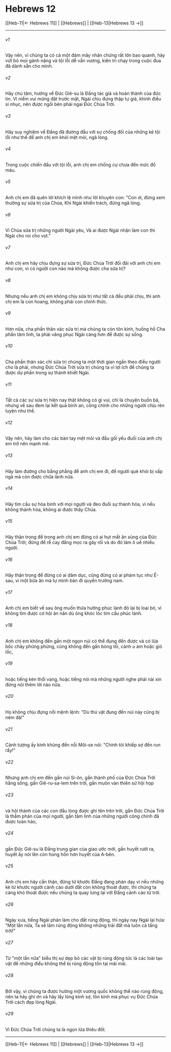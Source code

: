 # Hebrews 12

[[Heb-11|← Hebrews 11]] | [[Hebrews]] | [[Heb-13|Hebrews 13 →]]
***



###### v1 
Vậy nên, vì chúng ta có cả một đám mây nhân chứng rất lớn bao quanh, hãy vứt bỏ mọi gánh nặng và tội lỗi dễ vấn vương, kiên trì chạy trong cuộc đua đã dành sẵn cho mình. 

###### v2 
Hãy chú tâm, hướng về Đức Giê-su là Đấng tác giả và hoàn thành của đức tin. Vì niềm vui mừng đặt trước mặt, Ngài chịu đựng thập tự giá, khinh điều sỉ nhục, nên được ngồi bên phải ngai Đức Chúa Trời. 

###### v3 
Hãy suy nghiệm về Đấng đã đương đầu với sự chống đối của những kẻ tội lỗi như thế để anh chị em khỏi mệt mỏi, ngã lòng. 

###### v4 
Trong cuộc chiến đấu với tội lỗi, anh chị em chống cự chưa đến mức đổ máu. 

###### v5 
Anh chị em đã quên lời khích lệ mình như lời khuyên con: "Con ơi, đừng xem thường sự sửa trị của Chúa, Khi Ngài khiển trách, đừng ngã lòng. 

###### v6 
Vì Chúa sửa trị những người Ngài yêu, Và ai được Ngài nhận làm con thì Ngài cho roi cho vọt." 

###### v7 
Anh chị em hãy chịu đựng sự sửa trị, Đức Chúa Trời đối đãi với anh chị em như con, vì có người con nào mà không được cha sửa trị? 

###### v8 
Nhưng nếu anh chị em không chịu sửa trị như tất cả đều phải chịu, thì anh chị em là con hoang, không phải con chính thức. 

###### v9 
Hơn nữa, cha phần thân xác sửa trị mà chúng ta còn tôn kính, huống hồ Cha phần tâm linh, ta phải vâng phục Ngài càng hơn để được sự sống. 

###### v10 
Cha phần thân xác chỉ sửa trị chúng ta một thời gian ngắn theo điều người cho là phải, nhưng Đức Chúa Trời sửa trị chúng ta vì lợi ích để chúng ta được dự phần trong sự thánh khiết Ngài. 

###### v11 
Tất cả các sự sửa trị hiện nay thật không có gì vui, chỉ là chuyện buồn bã, nhưng về sau đem lại kết quả bình an, công chính cho những người chịu rèn luyện như thế. 

###### v12 
Vậy nên, hãy làm cho các bàn tay mệt mỏi và đầu gối yếu đuối của anh chị em trở nên mạnh mẽ. 

###### v13 
Hãy làm đường cho bằng phẳng để anh chị em đi, để người què khỏi bị vấp ngã mà còn được chữa lành nữa. 

###### v14 
Hãy tìm cầu sự hòa bình với mọi người và đeo đuổi sự thánh hóa, vì nếu không thánh hóa, không ai được thấy Chúa. 

###### v15 
Hãy thận trọng để trong anh chị em đừng có ai hụt mất ân sủng của Đức Chúa Trời; đừng để rễ cay đắng mọc ra gây rối và do đó làm ô uế nhiều người. 

###### v16 
Hãy thận trọng để đừng có ai dâm dục, cũng đừng có ai phàm tục như Ê-sau, vì một bữa ăn mà tự mình bán đi quyền trưởng nam. 

###### v17 
Anh chị em biết về sau ông muốn thừa hưởng phúc lành đó lại bị loại bỏ, vì không tìm được cơ hội ăn năn dù ông khóc lóc tìm cầu phúc lành. 

###### v18 
Anh chị em không đến gần một ngọn núi có thể đụng đến được và có lửa bốc cháy phừng phừng, cũng không đến gần bóng tối, cảnh u ám hoặc gió lốc, 

###### v19 
hoặc tiếng kèn thổi vang, hoặc tiếng nói mà những người nghe phải nài xin đừng nói thêm lời nào nữa. 

###### v20 
Họ không chịu đựng nổi mệnh lệnh: "Dù thú vật đụng đến núi này cũng bị ném đá!" 

###### v21 
Cảnh tượng ấy kinh khủng đến nỗi Môi-se nói: "Chính tôi khiếp sợ đến run rẩy!" 

###### v22 
Nhưng anh chị em đến gần núi Si-ôn, gần thành phố của Đức Chúa Trời hằng sống, gần Giê-ru-sa-lem trên trời, gần muôn vàn thiên sứ hội họp 

###### v23 
và hội thánh của các con đầu lòng được ghi tên trên trời, gần Đức Chúa Trời là thẩm phán của mọi người, gần tâm linh của những người công chính đã được toàn hảo, 

###### v24 
gần Đức Giê-su là Đấng trung gian của giao ước mới, gần huyết rưới ra, huyết ấy nói lên còn hùng hồn hơn huyết của A-bên. 

###### v25 
Anh chị em hãy cẩn thận, đừng từ khước Đấng đang phán dạy vì nếu những kẻ từ khước người cảnh cáo dưới đất còn không thoát được, thì chúng ta càng khó thoát được nếu chúng ta quay lưng lại với Đấng cảnh cáo từ trời. 

###### v26 
Ngày xưa, tiếng Ngài phán làm cho đất rúng động, thì ngày nay Ngài lại hứa: "Một lần nữa, Ta sẽ làm rúng động không những trái đất mà luôn cả tầng trời!" 

###### v27 
Từ "một lần nữa" biểu thị sự dẹp bỏ các vật bị rúng động tức là các loài tạo vật để những điều không thể bị rúng động tồn tại mãi mãi. 

###### v28 
Bởi vậy, vì chúng ta được hưởng một vương quốc không thể nào rúng động, nên ta hãy ghi ơn và hãy lấy lòng kính sợ, tôn kính mà phục vụ Đức Chúa Trời cách đẹp lòng Ngài. 

###### v29 
Vì Đức Chúa Trời chúng ta là ngọn lửa thiêu đốt.

***
[[Heb-11|← Hebrews 11]] | [[Hebrews]] | [[Heb-13|Hebrews 13 →]]

